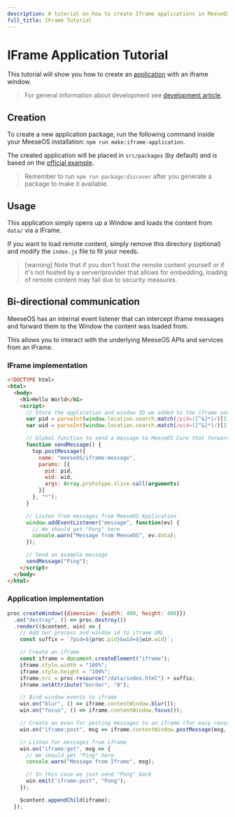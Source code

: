 ```yaml
---
description: A tutorial on how to create Iframe applications in MeeseOS
full_title: IFrame Tutorial
---
```


# IFrame Application Tutorial

This tutorial will show you how to create an [application](../application/README.md) with an iframe window.

> For general information about development see [development article](../../development/README.md).

## Creation

To create a new application package, run the following command inside your MeeseOS installation: `npm run make:iframe-application`.

The created application will be placed in `src/packages` (by default) and is based on the [official example](https://github.com/os-js/osjs-example-iframe-application).

> Remember to run `npm run package:discover` after you generate a package to make it available.

## Usage

This application simply opens up a Window and loads the content from `data/` via a IFrame.

If you want to load remote content, simply remove this directory (optional) and modify the `index.js` file to fit your needs.

> [warning] Note that if you don't host the remote content yourself or if it's not hosted by a server/provider that allows for embedding,
> loading of remote content may fail due to security measures.

## Bi-directional communication

MeeseOS has an internal event listener that can intercept iframe messages and forward them to the Window the content was loaded from.

This allows you to interact with the underlying MeeseOS APIs and services from an IFrame.

### IFrame implementation

```html
<!DOCTYPE html>
<html>
  <body>
    <h1>Hello World</h1>
    <script>
      // Store the application and window ID we added to the iframe source
      var pid = parseInt(window.location.search.match(/pid=([^&]*)/)[1], 10);
      var wid = parseInt(window.location.search.match(/wid=([^&]*)/)[1], 10);

      // Global function to send a message to MeeseOS Core that forwards it to the correct application/window.
      function sendMessage() {
        top.postMessage({
          name: "meeseOS/iframe:message",
          params: [{
            pid: pid,
            wid: wid,
            args: Array.prototype.slice.call(arguments)
          }]
        }, "*");
      }

      // Listen from messages from MeeseOS Application
      window.addEventListener("message", function(ev) {
        // We should get "Pong" here
        console.warn("Message from MeeseOS", ev.data);
      });

      // Send an example message
      sendMessage("Ping");
    </script>
  </body>
</html>
```

### Application implementation

```javascript
proc.createWindow({dimension: {width: 400, height: 400}})
  .on("destroy", () => proc.destroy())
  .render(($content, win) => {
    // Add our process and window id to iframe URL
    const suffix = `?pid=${proc.pid}&wid=${win.wid}`;

    // Create an iframe
    const iframe = document.createElement("iframe");
    iframe.style.width = "100%";
    iframe.style.height = "100%";
    iframe.src = proc.resource("/data/index.html") + suffix;
    iframe.setAttribute("border", "0");

    // Bind window events to iframe
    win.on("blur", () => iframe.contentWindow.blur());
    win.on("focus", () => iframe.contentWindow.focus());

    // Create an even for posting messages to an iframe (for easy reuse)
    win.on("iframe:post", msg => iframe.contentWindow.postMessage(msg, window.location.href));

    // Listen for messages from iframe
    win.on("iframe:get", msg => {
      // We should get "Ping" here
      console.warn("Message from Iframe", msg);

      // In this case we just send "Pong" back
      win.emit("iframe:post", "Pong");
    });

    $content.appendChild(iframe);
  });
```
